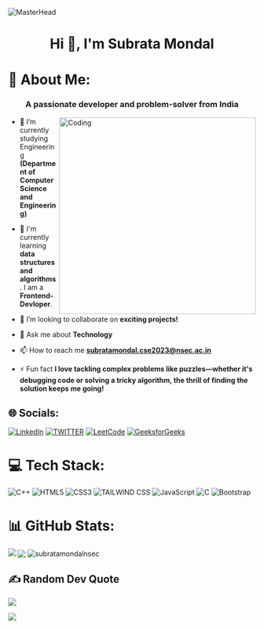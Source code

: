 ![MasterHead](https://www.digitalsolutionservices.com/img/services/web%20development.gif)
<h1 align="center">Hi 👋, I'm Subrata Mondal </h1>

# 💫 About Me:

<h3 align="center">A passionate developer and problem-solver from India</h3>
<img align="right" alt="Coding" width="400" src="https://images.squarespace-cdn.com/content/v1/5769fc401b631bab1addb2ab/1541580611624-TE64QGKRJG8SWAIUS7NS/coding-freak.gif">

- 🔭 I’m currently studying Engineering **(Department of Computer Science and Engineering)**

- 🌱 I'm currently learning **data structures and algorithms**. I am a **Frontend-Devloper**.

- 👯 I’m looking to collaborate on **exciting projects!**

- 💬 Ask me about **Technology**

- 📫 How to reach me **subratamondal.cse2023@nsec.ac.in**

- ⚡ Fun fact **I love tackling complex problems like puzzles—whether it's debugging code or solving a tricky algorithm, the thrill of finding the solution keeps me going!**


## 🌐 Socials:
[![LinkedIn](https://img.shields.io/badge/LinkedIn-%230077B5.svg?logo=linkedin&logoColor=white)](https://www.linkedin.com/in/subrata-mondal-9085b828a/)
[![TWITTER](https://img.shields.io/badge/TWITTER-%230077B5.svg?logo=twitter&logoColor=white)](https://x.com/Subrata7133)
[![LeetCode](https://img.shields.io/badge/LeetCode-FFA116?style=flat-square&logo=leetcode&logoColor=black)](https://leetcode.com/u/subrata24012005/)
[![GeeksforGeeks](https://img.shields.io/badge/GeeksforGeeks-0F9D58?style=flat-square&logo=geeksforgeeks&logoColor=white)](https://www.geeksforgeeks.org/user/subratamondal24/)


# 💻 Tech Stack:
![C++](https://img.shields.io/badge/c++-%2300599C.svg?style=for-the-badge&logo=c%2B%2B&logoColor=white) 
![HTML5](https://img.shields.io/badge/html5-%23E34F26.svg?style=for-the-badge&logo=html5&logoColor=white)
![CSS3](https://img.shields.io/badge/css3-%231572B6.svg?style=for-the-badge&logo=css3&logoColor=white) 
![TAILWIND CSS](https://img.shields.io/badge/tailwindcss-%23593d88.svg?style=for-the-badge&logo=tailwindcss&logoColor=white)
![JavaScript](https://img.shields.io/badge/javascript-%23323330.svg?style=for-the-badge&logo=javascript&logoColor=%23F7DF1E)
![C](https://img.shields.io/badge/c-%2300599C.svg?style=for-the-badge&logo=c&logoColor=white)
![Bootstrap](https://img.shields.io/badge/bootstrap-%23563D7C.svg?style=for-the-badge&logo=bootstrap&logoColor=white) 
# 📊 GitHub Stats:
<img src="https://github-readme-stats.vercel.app/api/top-langs/?username=subratamondalnsec&hide_border=true&layout=compact" align="left" />  
<img src="https://github-readme-stats.vercel.app/api?username=subratamondalnsec&show_icons=true&count_private=true&hide_border=true" align="center" />  
<img align="center" src="https://github-readme-streak-stats.herokuapp.com/?user=subratamondalnsec&" alt="subratamondalnsec" align="right" />


## ✍️ Random Dev Quote
![](https://quotes-github-readme.vercel.app/api?type=horizontal&theme=radical)

[![](https://visitcount.itsvg.in/api?id=subratamondalnsec&label=Profile%20Views&color=8&pretty=false)](https://visitcount.itsvg.in)
